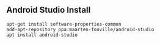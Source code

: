 ## Android Studio Install
```
apt-get install software-properties-common
add-apt-repository ppa:maarten-fonville/android-studio
apt install android-studio
```
